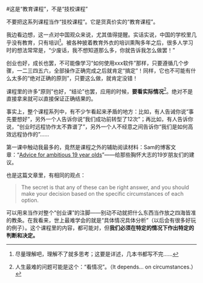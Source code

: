 #这是“教育课程”，不是“技校课程”

不要把这系列课程当作“技校课程”。它是货真价实的“教育课程”。

我边看边想，这一点对中国观众来说，尤其值得提醒。实话实说，中国的学校里几乎没有教育，只有培训[^1]。被各种披着教育外衣的培训熏陶多年之后，很多人学习时的想法常常是，“少废话，我不想知道那么多，你就告诉我怎么做罢！”

创业也好，成长也罢，不可能像学习“如何使用xxx软件”那样，只要遵循几个步骤，一二三四五六，全部操作正确完成之后就肯定“搞定”！同样，它也不可能有什么太多的“绝对正确的原则”，只要这么做，就肯定没错！

课程里的许多“原则”也好，“结论”也罢，应用的时候，**要看实际情况**[^3]。绝对不是直接拿来就可以直接保证正确结果的。

事实上，整个课程系列中，有不少乍看起来矛盾的地方：比如，有人告诫你说“事先要想好”，另外一个人告诉你说“我们成功前转型了12次”；再比如，有人告诉你说，“创业时远程协作太不靠谱了”，另外一个人不经意之间告诉你“我们是如何高效远程协作的”……

第一课中触动我最多的，竟然是课程之外的辅助阅读材料：Sam的博客文章：“[Advice for ambitious 19 year olds](http://blog.samaltman.com/advice-for-ambitious-19-year-olds)”——给那些胸怀大志的19岁朋友们的建议。

也是这篇文章里，有相同的观点：

> The secret is that any of these can be right answer, and you should make your decision based on the specific circumstances of each option.

可以用来当作对整个“创业课”的注脚——别动不动就把什么东西当作放之四海皆准的教条。在我看来，世上最难学会的就是“具体情况具体分析”（以后会有很多好玩的例子）。这个课程里的内容，都可能对，但**我们必须在特定的情况下作出特定的判断和决定。**

[^1]: 尽量理解吧，理解不了就多思考；这要是详述，几本书都写不完……
[^2]: 第四课里，Homejoy的创始人讲了一个自己第一个创业项目所犯的错误就是“做了个实际上没人要的东西”。
[^3]: 人生最难的问题可能是这个：“看情况”。（It depends... on circumstances.）
